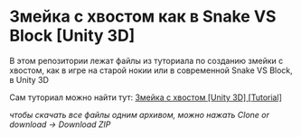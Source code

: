 # Змейка с хвостом как в Snake VS Block [Unity 3D]
В этом репозитории лежат файлы из туториала по созданию змейки с хвостом, как в игре на старой нокии или в современной Snake VS Block, в Unity 3D

Сам туториал можно найти тут: 
[Змейка с хвостом [Unity 3D] [Tutorial]](https://youtu.be/EetWxwCxLOg)

*чтобы скачать все файлы одним архивом, можно нажать Clone or download -> Download ZIP*